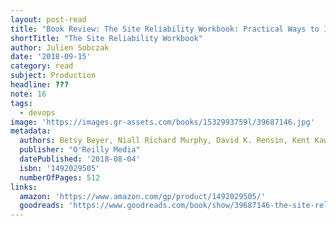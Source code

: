 ```yaml
---
layout: post-read
title: "Book Review: The Site Reliability Workbook: Practical Ways to Implement SRE"
shortTitle: "The Site Reliability Workbook"
author: Julien Sobczak
date: '2018-09-15'
category: read
subject: Production
headline: ???
note: 16
tags:
  - devops
image: 'https://images.gr-assets.com/books/1532993759l/39687146.jpg'
metadata:
  authors: Betsy Beyer, Niall Richard Murphy, David K. Rensin, Kent Kawahara, Stephen Thorne
  publisher: "O'Reilly Media"
  datePublished: '2018-08-04'
  isbn: '1492029505'
  numberOfPages: 512
links:
  amazon: 'https://www.amazon.com/gp/product/1492029505/'
  goodreads: 'https://www.goodreads.com/book/show/39687146-the-site-reliability-workbook'
---
```


